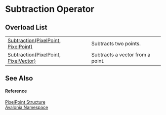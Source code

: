 # Subtraction Operator


## Overload List
<table>
<tr>
<td><a href="M_Avalonia_PixelPoint_op_Subtraction">Subtraction(PixelPoint, PixelPoint)</a></td>
<td>Subtracts two points.</td>
</tr>
<tr>
<td><a href="M_Avalonia_PixelPoint_op_Subtraction_1">Subtraction(PixelPoint, PixelVector)</a></td>
<td>Subtracts a vector from a point.</td>
</tr>
</table>

## See Also


#### Reference
<a href="T_Avalonia_PixelPoint">PixelPoint Structure</a>  
<a href="N_Avalonia">Avalonia Namespace</a>  
